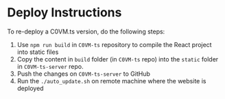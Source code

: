 # Deploy Instructions

To re-deploy a C0VM.ts version, do the following steps:

1. Use `npm run build` in `C0VM-ts` repository to compile the React project into static files
2. Copy the content in `build` folder (in `C0VM-ts` repo) into the `static` folder in `C0VM-ts-server` repo.
3. Push the changes on `C0VM-ts-server` to GitHub
4. Run the `./auto_update.sh` on remote machine where the website is deployed
